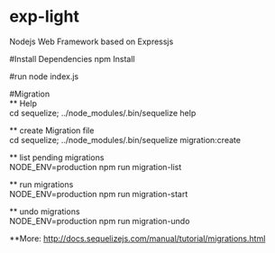 # exp-light
Nodejs Web Framework based on Expressjs


#Install Dependencies
npm Install

#run
node index.js


#Migration 
<br />
** Help <br />
cd sequelize; ../node_modules/.bin/sequelize help

** create Migration file <br />
cd sequelize; ../node_modules/.bin/sequelize migration:create

** list pending migrations <br />
NODE_ENV=production npm run migration-list

** run migrations <br />
NODE_ENV=production npm run migration-start

** undo migrations <br />
NODE_ENV=production npm run migration-undo




**More: http://docs.sequelizejs.com/manual/tutorial/migrations.html